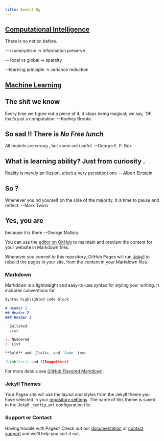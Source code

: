 ```yaml
---
title: Emmett Ng
---
```


## [Computational Intelligence](intelligence/intelligence.md)

There is no notion before.
 
 -- isomorphism $\rightarrow$ information preserve
  
 -- local vs global $\rightarrow$ sparsity 
  
 --learning principle $\rightarrow$ variance reduction 
 
## [Machine Learning](ml/ml.md)
  
## The shit we know
  Every time we figure out a piece of it, it stops being magical; we say, ’Oh, that’s just a computation. --Rodney Brooks
 
## So sad !! There is *No Free lunch*
  All models are wrong , but some are useful.  --George E. P. Box
  
## What is learning ability? Just from curiosity .
  Reality is merely an illusion, albeit a very persistent one -- Albert Einstein
  
## So ?
  Whenever you  nd yourself on the side of the majority, it is time to pause and reflect. --Mark Twain
  
## Yes, you are 
  because it is there --George Mallory
  
  
You can use the [editor on GitHub](https://github.com/emmettng/emmett.github.io/edit/master/index.md) to maintain and preview the content for your website in Markdown files.

Whenever you commit to this repository, GitHub Pages will run [Jekyll](https://jekyllrb.com/) to rebuild the pages in your site, from the content in your Markdown files.

### Markdown

Markdown is a lightweight and easy-to-use syntax for styling your writing. It includes conventions for

```markdown
Syntax highlighted code block

# Header 1
## Header 2
### Header 3

- Bulleted
- List

1. Numbered
2. List

**Bold** and _Italic_ and `Code` text

[Link](url) and ![Image](src)
```

For more details see [GitHub Flavored Markdown](https://guides.github.com/features/mastering-markdown/).

### Jekyll Themes

Your Pages site will use the layout and styles from the Jekyll theme you have selected in your [repository settings](https://github.com/emmettng/emmett.github.io/settings). The name of this theme is saved in the Jekyll `_config.yml` configuration file.

### Support or Contact

Having trouble with Pages? Check out our [documentation](https://help.github.com/categories/github-pages-basics/) or [contact support](https://github.com/contact) and we’ll help you sort it out.
